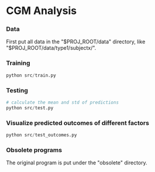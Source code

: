 # CGM Analysis

### Data

First put all data in the "\$PROJ_ROOT/data" directory, like "\$PROJ_ROOT/data/type1/subjectx/".

### Training

```python
python src/train.py
```

### Testing

```python
# calculate the mean and std of predictions
python src/test.py
```

### Visualize predicted outcomes of different factors

```python
python src/test_outcomes.py
```

### Obsolete programs

The original program is put under the "obsolete" directory.